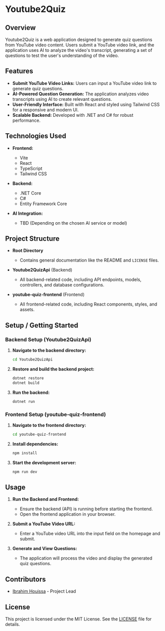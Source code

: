 # Youtube2Quiz

## Overview

Youtube2Quiz is a web application designed to generate quiz questions from YouTube video content. Users submit a YouTube video link, and the application uses AI to analyze the video's transcript, generating a set of questions to test the user's understanding of the video.

## Features

- **Submit YouTube Video Links:** Users can input a YouTube video link to generate quiz questions.
- **AI-Powered Question Generation:** The application analyzes video transcripts using AI to create relevant questions.
- **User-Friendly Interface:** Built with React and styled using Tailwind CSS for a responsive and modern UI.
- **Scalable Backend:** Developed with .NET and C# for robust performance.

## Technologies Used

- **Frontend:**
  - Vite
  - React
  - TypeScript
  - Tailwind CSS

- **Backend:**
  - .NET Core
  - C#
  - Entity Framework Core

- **AI Integration:**
  - TBD (Depending on the chosen AI service or model)

## Project Structure

- **Root Directory**
  - Contains general documentation like the README and `LICENSE` files.
  
- **Youtube2QuizApi** (Backend)
  - All backend-related code, including API endpoints, models, controllers, and database configurations.

- **youtube-quiz-frontend** (Frontend)
  - All frontend-related code, including React components, styles, and assets.

## Setup / Getting Started

### Backend Setup (Youtube2QuizApi)

1. **Navigate to the backend directory:**

   ```bash
   cd Youtube2QuizApi
   ```

2. **Restore and build the backend project:**

   ```bash
   dotnet restore
   dotnet build
   ```
   

3. **Run the backend:**

   ```bash
   dotnet run
   ```

### Frontend Setup (youtube-quiz-frontend)

1. **Navigate to the frontend directory:**

   ```bash
   cd youtube-quiz-frontend
   ```

2. **Install dependencies:**

   ```bash
   npm install
   ```

3. **Start the development server:**

   ```bash
   npm run dev
   ```

## Usage

1. **Run the Backend and Frontend:**
   - Ensure the backend (API) is running before starting the frontend.
   - Open the frontend application in your browser.

2. **Submit a YouTube Video URL:**
   - Enter a YouTube video URL into the input field on the homepage and submit.

3. **Generate and View Questions:**
   - The application will process the video and display the generated quiz questions.

## Contributors

- [Ibrahim Houissa](https://github.com/ihouissa) - Project Lead

## License

This project is licensed under the MIT License. See the [LICENSE](./LICENSE) file for details.
